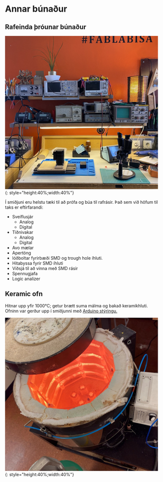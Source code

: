 # Annar búnaður

## Rafeinda þróunar búnaður

![rafeindab](../assets/img/annad/rafeindab.jpeg){: style="height:40%;width:40%"}

Í smiðjuni eru helstu tæki til að prófa og búa til rafrásir. Það sem við höfum til taks er eftirfarandi:

- Sveiflusjár
  - Analog
  - Digital
- Tíðnivakar
  - Analog
  - Digital
- Avo mælar
- Apertöng
- lóðboltar fyrirbæði SMD og trough hole íhluti.
- Hitabyssa fyrir SMD íhluti
- Víðsjá til að vinna með SMD rásir
- Spennugjafa    
- Logic analizer

## Keramic ofn

Hitnar upp yfir 1000°C; getur brætt suma málma og bakað keramikhluti.
Ofninn var gerður upp í smiðjunni með [Arduino stýringu.](https://github.com/FabLabIsafjordur/ceramic_klin_controler)

![keramicofn](../assets/img/annad/keramikofn.jpeg){: style="height:40%;width:40%"}




